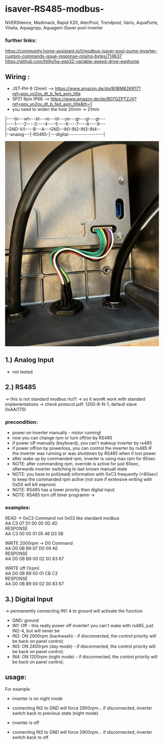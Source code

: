 # isaver-RS485-modbus-
NVERSilence, Madimack, Rapid X20, AtecPool, Trendpool, Vario, AquaForte, Vitalia, Aquagripp, Aquagem iSaver pool inverter


### further links:
https://community.home-assistant.io/t/modbus-isaver-pool-pump-inverter-custom-commands-issue-response-mising-bytes/714637
https://github.com/htilly/ha-esp32-variable-speed-drive-esphome

## Wiring :
- JST-PH-9 (2mm) --> https://www.amazon.de/dp/B0BM82KR17?ref=ppx_yo2ov_dt_b_fed_asin_title
- SP21 9pin IP68 --> https://www.amazon.de/dp/B07GZPTZJV?ref=ppx_yo2ov_dt_b_fed_asin_title&th=1
- you need to widen the hole 20mm -> 21mm   

|----bl---wh---bl---re---bl---ye---gr---gr---gr---     
|----1----2----3----4----5----6----7----8----9---  
|-GND-V/I----B---A---GND--IN1-IN2-IN3-IN4--    
|--analog---|-RS485-|---digital------------------|

![image](picture/2025-04-01_20-34-54_IMG_1743.JPG)

## 1.) Analog Input
- not tested

## 2.) RS485 
-> this is not standard modbus rtu!!!
-> so it won#t work with standard implementations
-> check protocol.pdf: 1200-8-N-1; default slave 0xAA(170)

### precondition:
- power on inverter manually - motor running!
- now you can change rpm or turn off/on by RS485
- if power off manually (keyboard), you can't wakeup inverter by rs485
- if power off/on by powerloss, you can control the inverter by rs485 IF the inverter was running or was shutdown by RS485 when it lost power
- after wake up by commanded rpm, inverter is using max rpm for 60sec
- NOTE: after commanding rpm, override is active for just 60sec, afterwards inverter switching to last known manuall state
- NOTE: you have to poll(read) information with 0xC3 frequently (<60sec) to keep the commanded rpm active (not sure if extensive writing with 0xD0 will kill eeprom)
- NOTE: RS485 has a lower priority then digital input
- NOTE: RS485 turn off timer programm -> 

### examples:
READ -> 0xC3 Command not 0x03 like standard modbus    
AA C3 07 D1 00 00 0D 4D    
RESPONSE   
AA C3 00 00 01 05 46 D3 5B   

WRITE 2000rpm -> D0 Command   
AA D0 0B B9 07 D0 09 AE   
RESPONSE   
AA D0 0B B9 00 02 00 83 67   

WRITE off (1rpm)   
AA D0 0B B9 00 01 CB C2   
RESPONSE   
AA D0 0B B9 00 02 00 83 67   
 
## 3.) Digital Input
-> permanently connecting IN1-4 to ground will activate the function
- GND: ground
- IN1: Off - this really power off inverter! you can't wake with rs485, just IN2-4, but will never be
- IN2: ON 2900rpm (backwash) - if disconnected, the control priority will be back on panel control;
- IN3: ON 2400rpm (day mode) - if disconnected, the control priority will be back on panel control;
- IN4: ON 1200rpm (night mode) - if disconnected, the control priority will be back on panel control;

## usage:
 For example
 - inverter is on night mode
 - connecting IN2 to GND will force 2900rpm... if disconnected, inverter switch back to previous state (night mode)

 - inverter is off
 - connecting IN2 to GND will force 2900rpm... if disconnected, inverter switch back to off
